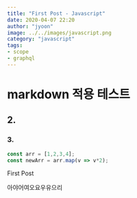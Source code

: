 ```yaml
---
title: "First Post - Javascript"
date: 2020-04-07 22:20
author: "jyoon"
image: ../../images/javascript.png
category: "javascript"
tags: 
- scope
- graphql
---
```



# markdown 적용 테스트 
## 2. 
### 3. 

``` js 
const arr = [1,2,3,4];
const newArr = arr.map(v => v*2);
```
First Post 

아야어여오요우유으리